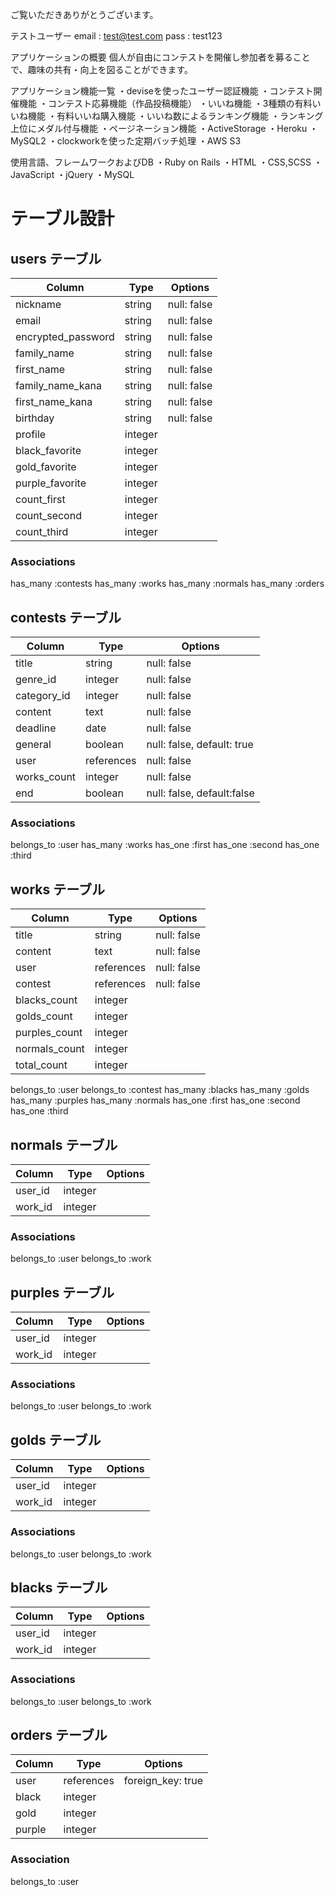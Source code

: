 ご覧いただきありがとうございます。

テストユーザー
email : test@test.com
pass  : test123

アプリケーションの概要
個人が自由にコンテストを開催し参加者を募ることで、趣味の共有・向上を図ることができます。

アプリケーション機能一覧
・deviseを使ったユーザー認証機能
・コンテスト開催機能
・コンテスト応募機能（作品投稿機能）
・いいね機能
・3種類の有料いいね機能
・有料いいね購入機能
・いいね数によるランキング機能
・ランキング上位にメダル付与機能
・ページネーション機能
・ActiveStorage
・Heroku
・MySQL2
・clockworkを使った定期バッチ処理
・AWS S3

使用言語、フレームワークおよびDB
・Ruby on Rails
・HTML
・CSS,SCSS
・JavaScript
・jQuery
・MySQL

# テーブル設計

## users テーブル

|       Column        |  Type   |   Options   |
| ------------------- | ------- | ----------- |
|       nickname      | string  | null: false |
|         email       | string  | null: false |
|  encrypted_password | string  | null: false |
|      family_name    | string  | null: false |
|      first_name     | string  | null: false |
|   family_name_kana  | string  | null: false |
|   first_name_kana   | string  | null: false |
|       birthday      | string  | null: false |
|      profile        | integer |             |
|   black_favorite    | integer |             |
|   gold_favorite     | integer |             |
|   purple_favorite   | integer |             |
|    count_first      | integer |             |
|    count_second     | integer |             |
|    count_third      | integer |             |

### Associations

has_many :contests
has_many :works
has_many :normals
has_many :orders


## contests テーブル

|     Column      |    Type    |   Options                  |
| --------------- | ---------- | -------------------------- |
|      title      | string     | null: false                |
|    genre_id     | integer    | null: false                | ActiveHashを使用
|   category_id   | integer    | null: false                | ActiveHashを使用
|     content     | text       | null: false                |
|     deadline    | date       | null: false                |
|      general     | boolean    | null: false, default: true |
|       user      | references | null: false                |
|    works_count  | integer    | null: false                | counter_cultureを使用
|       end       | boolean    | null: false, default:false |

### Associations

belongs_to :user
has_many :works
has_one :first
has_one :second
has_one :third

## works テーブル

|     Column      |    Type    |   Options   |
| --------------- | ---------- | ----------- |
|      title      | string     | null: false |
|     content     | text       | null: false |
|       user      | references | null: false |
|      contest    | references | null: false |
|   blacks_count  | integer    |             |
|   golds_count   | integer    |             |
|   purples_count | integer    |             |
|   normals_count | integer    |             |
|    total_count  | integer    |             |

belongs_to :user
belongs_to :contest
has_many :blacks
has_many :golds
has_many :purples
has_many :normals
has_one :first
has_one :second
has_one :third

## normals テーブル

|     Column      |    Type    |   Options   |
| --------------- | ---------- | ----------- |
|    user_id      | integer    |             |
|    work_id      | integer    |             |


### Associations

belongs_to :user
belongs_to :work

## purples テーブル

|     Column      |    Type    |   Options   |
| --------------- | ---------- | ----------- |
|    user_id      | integer    |             |
|    work_id      | integer    |             |


### Associations

belongs_to :user
belongs_to :work


## golds テーブル

|     Column      |    Type    |   Options   |
| --------------- | ---------- | ----------- |
|    user_id      | integer    |             |
|    work_id      | integer    |             |


### Associations

belongs_to :user
belongs_to :work


## blacks テーブル

|     Column      |    Type    |   Options   |
| --------------- | ---------- | ----------- |
|    user_id      | integer    |             |
|    work_id      | integer    |             |


### Associations

belongs_to :user
belongs_to :work


## orders テーブル

|  Column   |     Type     |   Options           |
| --------- | ------------ | ------------------- |
|    user   | references   | foreign_key: true   |
|    black  | integer      |                     |
|    gold   | integer      |                     |
|   purple  | integer      |                     |

### Association

belongs_to :user
